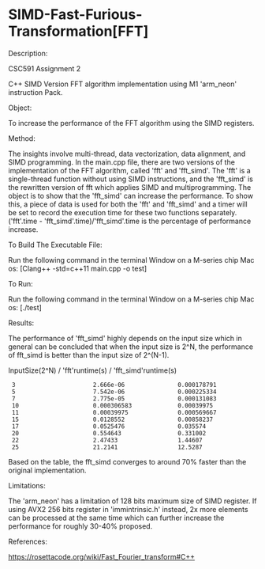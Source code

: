 # SIMD-Fast-Furious-Transformation[FFT]

Description:

CSC591 Assignment 2

C++ SIMD Version FFT algorithm implementation using M1 'arm_neon' instruction Pack. 


Object:

To increase the performance of the FFT algorithm using the SIMD registers. 


Method:

The insights involve multi-thread, data vectorization, data alignment, and SIMD programming. In the main.cpp file, there are two versions of the implementation of the FFT algorithm, called 'fft' and 'fft_simd'. The 'fft' is a single-thread function without using SIMD instructions, and the 'fft_simd' is the rewritten version of fft which applies SIMD and multiprogramming. The object is to show that the 'fft_simd' can increase the performance. To show this, a piece of data is used for both the 'fft' and 'fft_simd' and a timer will be set to record the execution time for these two functions separately. ('fft'.time - 'fft_simd'.time)/'fft_simd'.time is the percentage of performance increase. 


To Build The Executable File:

Run the following command in the terminal Window on a M-series chip Mac os: [Clang++ -std=c++11 main.cpp -o test]


To Run:

Run the following command in the terminal Window on a M-series chip Mac os: [./test]

Results:

The performance of 'fft_simd' highly depends on the input size which in general can be concluded that when the input size is 2^N, the performance of fft_simd is better than the input size of 2^(N-1).

InputSize(2^N)      /     'fft'runtime(s)      /   'fft_simd'runtime(s)

     3                      2.666e-06               0.000178791               
     5                      7.542e-06               0.000225334
     7                      2.775e-05               0.000131083
     10                     0.000306583             0.00039975
     11                     0.00039975              0.000569667
     15                     0.0128552               0.00858237
     17                     0.0525476               0.035574
     20                     0.554643                0.331002
     22                     2.47433                 1.44607
     25                     21.2141                 12.5287

Based on the table, the fft_simd converges to around 70% faster than the original implementation.

Limitations:

The 'arm_neon' has a limitation of 128 bits maximum size of SIMD register. If using AVX2 256 bits register in 'immintrinsic.h' instead, 2x more elements can be processed at the same time which can further increase the performance for roughly 30-40% proposed. 

References:

https://rosettacode.org/wiki/Fast_Fourier_transform#C++

